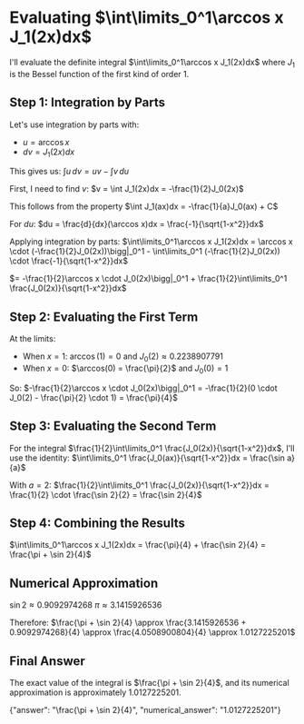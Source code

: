 # Evaluating $\int\limits_0^1\arccos x J_1(2x)dx$

I'll evaluate the definite integral $\int\limits_0^1\arccos x J_1(2x)dx$ where $J_1$ is the Bessel function of the first kind of order 1.

## Step 1: Integration by Parts
Let's use integration by parts with:
- $u = \arccos x$
- $dv = J_1(2x)dx$

This gives us:
$\int u \, dv = uv - \int v \, du$

First, I need to find $v$:
$v = \int J_1(2x)dx = -\frac{1}{2}J_0(2x)$

This follows from the property $\int J_1(ax)dx = -\frac{1}{a}J_0(ax) + C$

For $du$:
$du = \frac{d}{dx}(\arccos x)dx = \frac{-1}{\sqrt{1-x^2}}dx$

Applying integration by parts:
$\int\limits_0^1\arccos x J_1(2x)dx = \arccos x \cdot (-\frac{1}{2}J_0(2x))\bigg|_0^1 - \int\limits_0^1 (-\frac{1}{2}J_0(2x)) \cdot \frac{-1}{\sqrt{1-x^2}}dx$

$= -\frac{1}{2}\arccos x \cdot J_0(2x)\bigg|_0^1 + \frac{1}{2}\int\limits_0^1 \frac{J_0(2x)}{\sqrt{1-x^2}}dx$

## Step 2: Evaluating the First Term
At the limits:
- When $x = 1$: $\arccos(1) = 0$ and $J_0(2) \approx 0.2238907791$
- When $x = 0$: $\arccos(0) = \frac{\pi}{2}$ and $J_0(0) = 1$

So:
$-\frac{1}{2}\arccos x \cdot J_0(2x)\bigg|_0^1 = -\frac{1}{2}(0 \cdot J_0(2) - \frac{\pi}{2} \cdot 1) = \frac{\pi}{4}$

## Step 3: Evaluating the Second Term
For the integral $\frac{1}{2}\int\limits_0^1 \frac{J_0(2x)}{\sqrt{1-x^2}}dx$, I'll use the identity:
$\int\limits_0^1 \frac{J_0(ax)}{\sqrt{1-x^2}}dx = \frac{\sin a}{a}$

With $a = 2$:
$\frac{1}{2}\int\limits_0^1 \frac{J_0(2x)}{\sqrt{1-x^2}}dx = \frac{1}{2} \cdot \frac{\sin 2}{2} = \frac{\sin 2}{4}$

## Step 4: Combining the Results
$\int\limits_0^1\arccos x J_1(2x)dx = \frac{\pi}{4} + \frac{\sin 2}{4} = \frac{\pi + \sin 2}{4}$

## Numerical Approximation
$\sin 2 \approx 0.9092974268$
$\pi \approx 3.1415926536$

Therefore:
$\frac{\pi + \sin 2}{4} \approx \frac{3.1415926536 + 0.9092974268}{4} \approx \frac{4.0508900804}{4} \approx 1.0127225201$

## Final Answer
The exact value of the integral is $\frac{\pi + \sin 2}{4}$, and its numerical approximation is approximately 1.0127225201.

{"answer": "\\frac{\\pi + \\sin 2}{4}", "numerical_answer": "1.0127225201"}